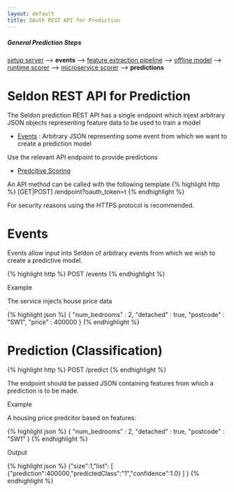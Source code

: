 ```yaml
---
layout: default
title: OAuth REST API for Prediction
---
```


##### General Prediction Steps 

 [setup server](/seldon-server-setup.html) --> **events** --> [feature extraction pipeline](feature-pipeline.html) --> [offline model](offline-prediction-models.html) --> [runtime scorer](/runtime-prediction.html) --> [microservice scorer](/pluggable-prediction-algorithms.html) --> **predictions**


# Seldon REST API for Prediction

The Seldon prediction REST API has a single endpoint which injest arbitrary JSON objects representing feature data to be used to train a model

* [Events](#events) : Arbitrary JSON representing some event from which we want to create a prediction model 

Use the relevant API endpoint to provide predictions

* [Predcitive Scoring](#predictive-scoring)

An API method can be called with the following template
{% highlight http %}
[GET|POST]      /endpoint?oauth_token=t
{% endhighlight %}
	
For security reasons using the HTTPS protocol is recommended.


# Events <a name="events"></a>
Events allow input into Seldon of arbitrary events from which we wish to create a predictive model. 

{% highlight http %}
POST     /events
{% endhighlight %}

Example

The service injects house price data

{% highlight json %}
{
"num_bedrooms"    :        2,
"detached" 	  : true,
"postcode"    :        "SW1",
"price" : 400000
}
{% endhighlight %}


# Prediction (Classification)

{% highlight http %}
POST     /predict
{% endhighlight %}	

The endpoint should be passed JSON containing features from which a prediction is to be made.

Example

A housing price predcitor based on features:

{% highlight json %}
{
"num_bedrooms"    :        2,
"detached" 	  : true,
"postcode"    :        "SW1"
}
{% endhighlight %}

Output

{% highlight json %}
{"size":1,"list":
	[
	{"prediction":400000,"predictedClass":"1","confidence":1.0}
	]
}
{% endhighlight %}


